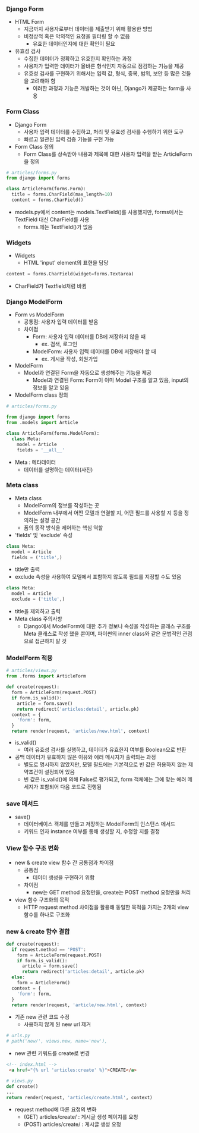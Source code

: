 ### Django Form
- HTML Form
  - 지금까지 사용자로부터 데이터를 제출받기 위해 활용한 방법
  - 비정상적 혹은 악의적인 요청을 필터링 할 수 없음
    - 유효한 데이터인지에 대한 확인이 필요
- 유효성 검사
  - 수집한 데이터가 정확하고 유효한지 확인하는 과정
  - 사용자가 입력한 데이터가 올바른 형식인지 자동으로 점검하는 기능을 제공
  - 유효성 검사를 구현하기 위해서는 입력 값, 형식, 중복, 범위, 보안 등 많은 것들을 고려해야 함
    - 이러한 과정과 기능은 개발하는 것이 아닌, Django가 제공하는 form을 사용
  
### Form Class
- Django Form
  - 사용자 입력 데이터를 수집하고, 처리 및 유효성 검사를 수행하기 위한 도구
  - 빠르고 일관된 입력 검증 기능을 구현 가능
- Form Class 정의
  - Form Class를 상속받아 내용과 제목에 대한 사용자 입력을 받는 ArticleForm을 정의
```python
# articles/forms.py
from django import forms

class ArticleForm(forms.Form):
  title = forms.CharField(max_length=10)
  content = forms.CharField()
```
  - models.py에서 content는 models.TextField()를 사용했지만, forms에서는 TextField 대신 CharField를 사용
    - forms.에는 TextField()가 없음

### Widgets
- Widgets
  - HTML 'input' element의 표현을 담당
```python
content = forms.CharField(widget=forms.Textarea)
```
  - CharField가 Textfield처럼 바뀜

### Django ModelForm
- Form vs ModelForm
  - 공통점: 사용자 입력 데이터를 받음
  - 차이점
    - Form: 사용자 입력 데이터를 DB에 저장하지 않을 때
      - ex. 검색, 로그인
    - ModelForm: 사용자 입력 데이터를 DB에 저장해야 할 때
      - ex. 게시글 작성, 회원가입
- ModelForm
  - Model과 연결된 Form을 자동으로 생성해주는 기능을 제공
    - Model과 연결된 Form: Form이 이미 Model 구조를 알고 있음, input의 정보를 알고 있음
- ModelForm class 정의
```python
# articles/forms.py

from django import forms
from .models import Article

class ArticleForm(forms.ModelForm):
  class Meta:
    model = Article
    fields = '__all__'
```
- Meta : 메타데이터
  - 데이터를 설명하는 데이터(사진)

### Meta class
- Meta class
  - ModelForm의 정보를 작성하는 곳
  - ModelForm 내부에서 어떤 모델과 연결할 지, 어떤 필드를 사용할 지 등을 정의하는 설정 공간
  - 폼의 동작 방식을 제어하는 핵심 역할
- 'fields' 및 'exclude' 속성
```python
class Meta:
  model = Article
  fields = ('title',)
```
  - title만 출력
- exclude 속성을 사용하여 모델에서 포함하지 않도록 필드를 지정할 수도 있음
```python
class Meta:
  model = Article
  exclude = ('title',)
```
  - title을 제외하고 출력
- Meta class 주의사항
  - Django에서 ModelForm에 대한 추가 정보나 속성을 작성하는 클래스 구조를 Meta 클래스로 작성 했을 뿐이며, 파이썬의 inner class와 같은 문법적인 관점으로 접근하지 말 것

### ModelForm 적용
```python
# articles/views.py
from .forms import ArticleForm

def create(request):
  form = ArticleForm(request.POST)
  if form.is_valid():
    article = form.save()
    return redirect('articles:detail', article.pk)
  context = {
    'form': form,
  }
  return render(request, 'articles/new.html', context)
```
- is_valid()
  - 여러 유효성 검사를 실행하고, 데이터가 유효한지 여부를 Boolean으로 반환
- 공백 데이터가 유효하지 않은 이유와 에러 메시지가 출력되는 과정
  - 별도로 명시하지 않았지만, 모델 필드에는 기본적으로 빈 값은 허용하지 않는 제약조건이 설정되어 있음
  - 빈 값은 is_valid()에 의해 False로 평가되고, form 객체에는 그에 맞는 에러 메세지가 포함되어 다음 코드로 진행됨

### save 메서드
- save()
  - 데이터베이스 객체를 만들고 저장하는 ModelForm의 인스턴스 메서드
  - 키워드 인자 instance 여부를 통해 생성할 지, 수정할 지를 결정

### View 함수 구조 변화
- new & create view 함수 간 공통점과 차이점
  - 공통점
    - 데이터 생성을 구현하기 위함
  - 차이점
    - new는 GET method 요청만을, create는 POST method 요청만을 처리
- view 함수 구조화의 목적
  - HTTP request method 차이점을 활용해 동일한 목적을 가지는 2개의 view 함수를 하나로 구조화

### new & create 함수 결합
```python
def create(request):
  if request.method == 'POST':
    form = ArticleForm(request.POST)
    if form.is_valid():
      article = form.save()
      return redirect('articles:detail', article.pk)
  else:
    form = ArticleForm()
  context = {
    'form': form,
  }
  return render(request, 'article/new.html', context)
```
- 기존 new 관련 코드 수정
  - 사용하지 않게 된 new url 제거
```python
# urls.py
# path('new/', views.new, name='new'),
```
  - new 관련 키워드를 create로 변경
```html
<!-- index.html -->
 <a href="{% url 'articles:create' %}">CREATE</a>
```
```python
# views.py
def create()
...
return render(request, 'articles/create.html', context)
```
- request method에 따른 요청의 변화
  - (GET) articles/create/ : 게시글 생성 페이지를 요청
  - (POST) articles/create/ : 게시글 생성 요청
  